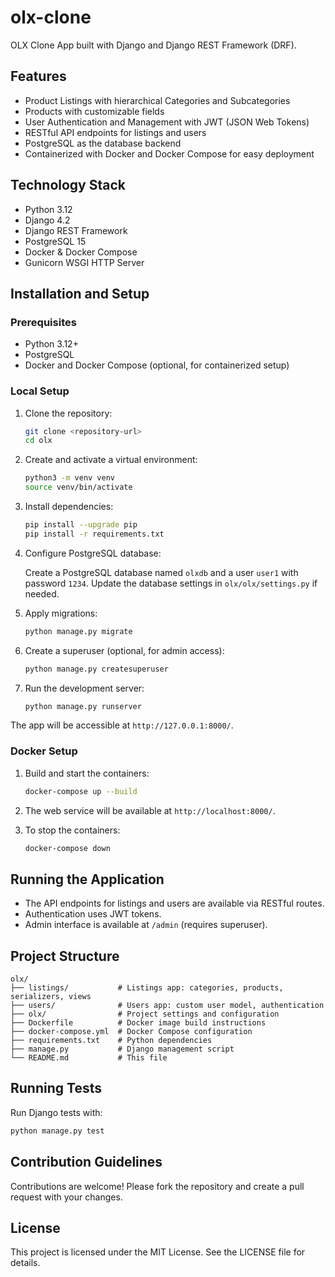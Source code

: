 # olx-clone

OLX Clone App built with Django and Django REST Framework (DRF).

## Features

- Product Listings with hierarchical Categories and Subcategories
- Products with customizable fields
- User Authentication and Management with JWT (JSON Web Tokens)
- RESTful API endpoints for listings and users
- PostgreSQL as the database backend
- Containerized with Docker and Docker Compose for easy deployment

## Technology Stack

- Python 3.12
- Django 4.2
- Django REST Framework
- PostgreSQL 15
- Docker & Docker Compose
- Gunicorn WSGI HTTP Server

## Installation and Setup

### Prerequisites

- Python 3.12+
- PostgreSQL
- Docker and Docker Compose (optional, for containerized setup)

### Local Setup

1. Clone the repository:

   ```bash
   git clone <repository-url>
   cd olx
   ```

2. Create and activate a virtual environment:

   ```bash
   python3 -m venv venv
   source venv/bin/activate
   ```

3. Install dependencies:

   ```bash
   pip install --upgrade pip
   pip install -r requirements.txt
   ```

4. Configure PostgreSQL database:

   Create a PostgreSQL database named `olxdb` and a user `user1` with password `1234`. Update the database settings in `olx/olx/settings.py` if needed.

5. Apply migrations:

   ```bash
   python manage.py migrate
   ```

6. Create a superuser (optional, for admin access):

   ```bash
   python manage.py createsuperuser
   ```

7. Run the development server:

   ```bash
   python manage.py runserver
   ```

The app will be accessible at `http://127.0.0.1:8000/`.

### Docker Setup

1. Build and start the containers:

   ```bash
   docker-compose up --build
   ```

2. The web service will be available at `http://localhost:8000/`.

3. To stop the containers:

   ```bash
   docker-compose down
   ```

## Running the Application

- The API endpoints for listings and users are available via RESTful routes.
- Authentication uses JWT tokens.
- Admin interface is available at `/admin` (requires superuser).

## Project Structure

```
olx/
├── listings/           # Listings app: categories, products, serializers, views
├── users/              # Users app: custom user model, authentication
├── olx/                # Project settings and configuration
├── Dockerfile          # Docker image build instructions
├── docker-compose.yml  # Docker Compose configuration
├── requirements.txt    # Python dependencies
├── manage.py           # Django management script
└── README.md           # This file
```

## Running Tests

Run Django tests with:

```bash
python manage.py test
```

## Contribution Guidelines

Contributions are welcome! Please fork the repository and create a pull request with your changes.

## License

This project is licensed under the MIT License. See the LICENSE file for details.

